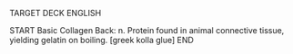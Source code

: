 TARGET DECK
ENGLISH

START
Basic
Collagen
Back: n. Protein found in animal connective tissue, yielding gelatin on boiling. [greek kolla glue]
END
